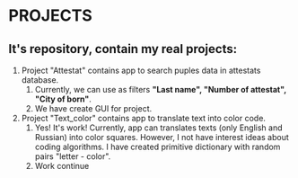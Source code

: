 # PROJECTS
<h2> It's repository, contain my real projects: </h2>
<ol>
  <li>Project "Attestat" contains app to search puples data in attestats database. 
    <ol>
      <li>Currently, we can use as filters <b>"Last name", "Number of attestat", "City of born"</b>.</li> 
      <li>We have create GUI for project.</li>
      </ol>
  <li>
    Project "Text_color" contains app to translate text into color code.
    <ol>
      <li>Yes! It's work! Currently, app can translates texts (only English and Russian) into color squares. However, I not have interest ideas about coding algorithms. I have created primitive dictionary with random pairs "letter - color".</li>
      <li>Work continue</li>
    </ol>  
  </li>
</ol>
